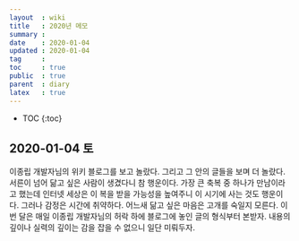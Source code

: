 ```yaml
---
layout  : wiki
title   : 2020년 메모
summary : 
date    : 2020-01-04 
updated : 2020-01-04 
tag     : 
toc     : true
public  : true
parent  : diary
latex   : true
---
```

* TOC
{:toc}

## 2020-01-04 토
이종립 개발자님의 위키 블로그를 보고 놀랐다. 그리고 그 안의 글들을 보며 더 놀랐다.
서른이 넘어 닮고 싶은 사람이 생겼다니 참 행운이다.
가장 큰 축복 중 하나가 만남이라고 했는데 인터넷 세상은 이 복을 받을 가능성을 높여주니 이 시기에 사는 것도 행운이다.
그러나 감정은 시간에 취약하다. 어느새 닮고 싶은 마음은 고개를 숙일지 모른다. 이번 달은 매일 이종립 개발자님의 허락 하에 블로그에 놓인 글의 형식부터 본받자. 내용의 깊이나 실력의 깊이는 감을 잡을 수 없으니 일단 미뤄두자.
